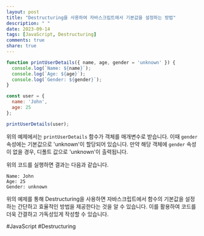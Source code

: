 ```yaml
---
layout: post
title: "Destructuring을 사용하여 자바스크립트에서 기본값을 설정하는 방법"
description: " "
date: 2023-09-14
tags: [JavaScript, Destructuring]
comments: true
share: true
---
```


```javascript
function printUserDetails({ name, age, gender = 'unknown' }) {
  console.log(`Name: ${name}`);
  console.log(`Age: ${age}`);
  console.log(`Gender: ${gender}`);
}

const user = {
  name: 'John',
  age: 25
};

printUserDetails(user); 
```

위의 예제에서는 `printUserDetails` 함수가 객체를 매개변수로 받습니다. 이때 `gender` 속성에는 기본값으로 'unknown'이 할당되어 있습니다. 만약 해당 객체에 `gender` 속성이 없을 경우, 디폴트 값으로 'unknown'이 출력됩니다.

위의 코드를 실행하면 결과는 다음과 같습니다.

```
Name: John
Age: 25
Gender: unknown
```

위의 예제를 통해 Destructuring을 사용하면 자바스크립트에서 함수의 기본값을 설정하는 간단하고 효율적인 방법을 제공한다는 것을 알 수 있습니다. 이를 활용하여 코드를 더욱 간결하고 가독성있게 작성할 수 있습니다. 

#JavaScript #Destructuring